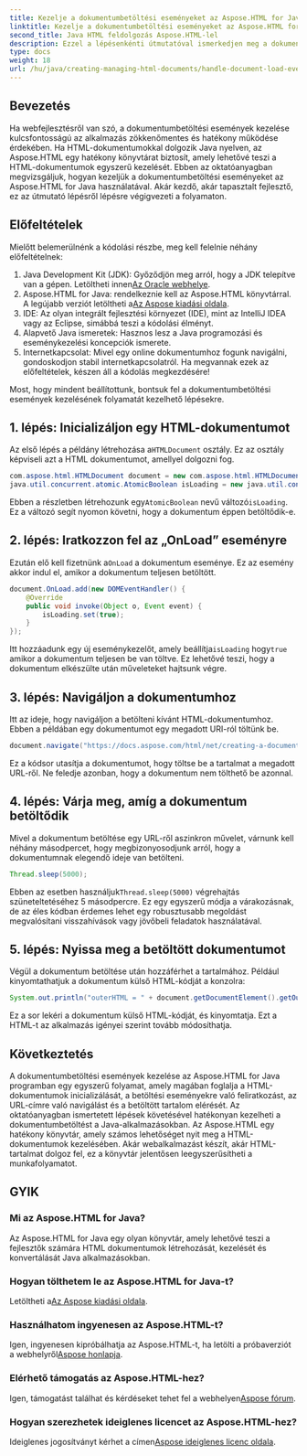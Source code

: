 ```yaml
---
title: Kezelje a dokumentumbetöltési eseményeket az Aspose.HTML for Java-ban
linktitle: Kezelje a dokumentumbetöltési eseményeket az Aspose.HTML for Java-ban
second_title: Java HTML feldolgozás Aspose.HTML-lel
description: Ezzel a lépésenkénti útmutatóval ismerkedjen meg a dokumentumbetöltési események kezelésével az Aspose.HTML for Java programban. Bővítse webalkalmazásait.
type: docs
weight: 18
url: /hu/java/creating-managing-html-documents/handle-document-load-events/
---
```

## Bevezetés
Ha webfejlesztésről van szó, a dokumentumbetöltési események kezelése kulcsfontosságú az alkalmazás zökkenőmentes és hatékony működése érdekében. Ha HTML-dokumentumokkal dolgozik Java nyelven, az Aspose.HTML egy hatékony könyvtárat biztosít, amely lehetővé teszi a HTML-dokumentumok egyszerű kezelését. Ebben az oktatóanyagban megvizsgáljuk, hogyan kezeljük a dokumentumbetöltési eseményeket az Aspose.HTML for Java használatával. Akár kezdő, akár tapasztalt fejlesztő, ez az útmutató lépésről lépésre végigvezeti a folyamaton.
## Előfeltételek
Mielőtt belemerülnénk a kódolási részbe, meg kell felelnie néhány előfeltételnek:
1.  Java Development Kit (JDK): Győződjön meg arról, hogy a JDK telepítve van a gépen. Letöltheti innen[Az Oracle webhelye](https://www.oracle.com/java/technologies/javase-jdk11-downloads.html).
2. Aspose.HTML for Java: rendelkeznie kell az Aspose.HTML könyvtárral. A legújabb verziót letöltheti a[Az Aspose kiadási oldala](https://releases.aspose.com/html/java/).
3. IDE: Az olyan integrált fejlesztési környezet (IDE), mint az IntelliJ IDEA vagy az Eclipse, simábbá teszi a kódolási élményt.
4. Alapvető Java ismeretek: Hasznos lesz a Java programozási és eseménykezelési koncepciók ismerete.
5. Internetkapcsolat: Mivel egy online dokumentumhoz fogunk navigálni, gondoskodjon stabil internetkapcsolatról.
Ha megvannak ezek az előfeltételek, készen áll a kódolás megkezdésére!

Most, hogy mindent beállítottunk, bontsuk fel a dokumentumbetöltési események kezelésének folyamatát kezelhető lépésekre.
## 1. lépés: Inicializáljon egy HTML-dokumentumot
 Az első lépés a példány létrehozása a`HTMLDocument` osztály. Ez az osztály képviseli azt a HTML dokumentumot, amellyel dolgozni fog.
```java
com.aspose.html.HTMLDocument document = new com.aspose.html.HTMLDocument();
java.util.concurrent.atomic.AtomicBoolean isLoading = new java.util.concurrent.atomic.AtomicBoolean(false);
```
 Ebben a részletben létrehozunk egy`AtomicBoolean` nevű változó`isLoading`. Ez a változó segít nyomon követni, hogy a dokumentum éppen betöltődik-e.
## 2. lépés: Iratkozzon fel az „OnLoad” eseményre
Ezután elő kell fizetnünk a`OnLoad` a dokumentum eseménye. Ez az esemény akkor indul el, amikor a dokumentum teljesen betöltött. 
```java
document.OnLoad.add(new DOMEventHandler() {
    @Override
    public void invoke(Object o, Event event) {
        isLoading.set(true);
    }
});
```
 Itt hozzáadunk egy új eseménykezelőt, amely beállítja`isLoading` hogy`true` amikor a dokumentum teljesen be van töltve. Ez lehetővé teszi, hogy a dokumentum elkészülte után műveleteket hajtsunk végre.
## 3. lépés: Navigáljon a dokumentumhoz
Itt az ideje, hogy navigáljon a betölteni kívánt HTML-dokumentumhoz. Ebben a példában egy dokumentumot egy megadott URI-ról töltünk be.
```java
document.navigate("https://docs.aspose.com/html/net/creating-a-document/document.html");
```
Ez a kódsor utasítja a dokumentumot, hogy töltse be a tartalmat a megadott URL-ről. Ne feledje azonban, hogy a dokumentum nem tölthető be azonnal.
## 4. lépés: Várja meg, amíg a dokumentum betöltődik
Mivel a dokumentum betöltése egy URL-ről aszinkron művelet, várnunk kell néhány másodpercet, hogy megbizonyosodjunk arról, hogy a dokumentumnak elegendő ideje van betölteni. 
```java
Thread.sleep(5000);
```
 Ebben az esetben használjuk`Thread.sleep(5000)` végrehajtás szüneteltetéséhez 5 másodpercre. Ez egy egyszerű módja a várakozásnak, de az éles kódban érdemes lehet egy robusztusabb megoldást megvalósítani visszahívások vagy jövőbeli feladatok használatával.
## 5. lépés: Nyissa meg a betöltött dokumentumot
Végül a dokumentum betöltése után hozzáférhet a tartalmához. Például kinyomtathatjuk a dokumentum külső HTML-kódját a konzolra:
```java
System.out.println("outerHTML = " + document.getDocumentElement().getOuterHTML());
```
Ez a sor lekéri a dokumentum külső HTML-kódját, és kinyomtatja. Ezt a HTML-t az alkalmazás igényei szerint tovább módosíthatja.
## Következtetés
A dokumentumbetöltési események kezelése az Aspose.HTML for Java programban egy egyszerű folyamat, amely magában foglalja a HTML-dokumentumok inicializálását, a betöltési eseményekre való feliratkozást, az URL-címre való navigálást és a betöltött tartalom elérését. Az oktatóanyagban ismertetett lépések követésével hatékonyan kezelheti a dokumentumbetöltést a Java-alkalmazásokban.
Az Aspose.HTML egy hatékony könyvtár, amely számos lehetőséget nyit meg a HTML-dokumentumok kezelésében. Akár webalkalmazást készít, akár HTML-tartalmat dolgoz fel, ez a könyvtár jelentősen leegyszerűsítheti a munkafolyamatot.
## GYIK
### Mi az Aspose.HTML for Java?
Az Aspose.HTML for Java egy olyan könyvtár, amely lehetővé teszi a fejlesztők számára HTML dokumentumok létrehozását, kezelését és konvertálását Java alkalmazásokban.
### Hogyan tölthetem le az Aspose.HTML for Java-t?
 Letöltheti a[Az Aspose kiadási oldala](https://releases.aspose.com/html/java/).
### Használhatom ingyenesen az Aspose.HTML-t?
 Igen, ingyenesen kipróbálhatja az Aspose.HTML-t, ha letölti a próbaverziót a webhelyről[Aspose honlapja](https://releases.aspose.com/).
### Elérhető támogatás az Aspose.HTML-hez?
 Igen, támogatást találhat és kérdéseket tehet fel a webhelyen[Aspose fórum](https://forum.aspose.com/c/html/29).
### Hogyan szerezhetek ideiglenes licencet az Aspose.HTML-hez?
 Ideiglenes jogosítványt kérhet a címen[Aspose ideiglenes licenc oldala](https://purchase.aspose.com/temporary-license/).